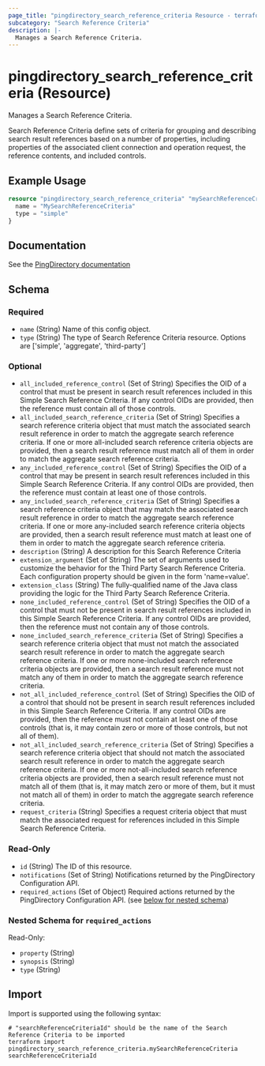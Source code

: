 ```yaml
---
page_title: "pingdirectory_search_reference_criteria Resource - terraform-provider-pingdirectory"
subcategory: "Search Reference Criteria"
description: |-
  Manages a Search Reference Criteria.
---
```


# pingdirectory_search_reference_criteria (Resource)

Manages a Search Reference Criteria.

Search Reference Criteria define sets of criteria for grouping and describing search result references based on a number of properties, including properties of the associated client connection and operation request, the reference contents, and included controls.

## Example Usage

```terraform
resource "pingdirectory_search_reference_criteria" "mySearchReferenceCriteria" {
  name = "MySearchReferenceCriteria"
  type = "simple"
}
```

## Documentation
See the [PingDirectory documentation](https://docs.pingidentity.com/r/en-us/pingdirectory-93/pd_sec_search_ref_criteria)

<!-- schema generated by tfplugindocs -->
## Schema

### Required

- `name` (String) Name of this config object.
- `type` (String) The type of Search Reference Criteria resource. Options are ['simple', 'aggregate', 'third-party']

### Optional

- `all_included_reference_control` (Set of String) Specifies the OID of a control that must be present in search result references included in this Simple Search Reference Criteria. If any control OIDs are provided, then the reference must contain all of those controls.
- `all_included_search_reference_criteria` (Set of String) Specifies a search reference criteria object that must match the associated search result reference in order to match the aggregate search reference criteria. If one or more all-included search reference criteria objects are provided, then a search result reference must match all of them in order to match the aggregate search reference criteria.
- `any_included_reference_control` (Set of String) Specifies the OID of a control that may be present in search result references included in this Simple Search Reference Criteria. If any control OIDs are provided, then the reference must contain at least one of those controls.
- `any_included_search_reference_criteria` (Set of String) Specifies a search reference criteria object that may match the associated search result reference in order to match the aggregate search reference criteria. If one or more any-included search reference criteria objects are provided, then a search result reference must match at least one of them in order to match the aggregate search reference criteria.
- `description` (String) A description for this Search Reference Criteria
- `extension_argument` (Set of String) The set of arguments used to customize the behavior for the Third Party Search Reference Criteria. Each configuration property should be given in the form 'name=value'.
- `extension_class` (String) The fully-qualified name of the Java class providing the logic for the Third Party Search Reference Criteria.
- `none_included_reference_control` (Set of String) Specifies the OID of a control that must not be present in search result references included in this Simple Search Reference Criteria. If any control OIDs are provided, then the reference must not contain any of those controls.
- `none_included_search_reference_criteria` (Set of String) Specifies a search reference criteria object that must not match the associated search result reference in order to match the aggregate search reference criteria. If one or more none-included search reference criteria objects are provided, then a search result reference must not match any of them in order to match the aggregate search reference criteria.
- `not_all_included_reference_control` (Set of String) Specifies the OID of a control that should not be present in search result references included in this Simple Search Reference Criteria. If any control OIDs are provided, then the reference must not contain at least one of those controls (that is, it may contain zero or more of those controls, but not all of them).
- `not_all_included_search_reference_criteria` (Set of String) Specifies a search reference criteria object that should not match the associated search result reference in order to match the aggregate search reference criteria. If one or more not-all-included search reference criteria objects are provided, then a search result reference must not match all of them (that is, it may match zero or more of them, but it must not match all of them) in order to match the aggregate search reference criteria.
- `request_criteria` (String) Specifies a request criteria object that must match the associated request for references included in this Simple Search Reference Criteria.

### Read-Only

- `id` (String) The ID of this resource.
- `notifications` (Set of String) Notifications returned by the PingDirectory Configuration API.
- `required_actions` (Set of Object) Required actions returned by the PingDirectory Configuration API. (see [below for nested schema](#nestedatt--required_actions))

<a id="nestedatt--required_actions"></a>
### Nested Schema for `required_actions`

Read-Only:

- `property` (String)
- `synopsis` (String)
- `type` (String)

## Import

Import is supported using the following syntax:

```shell
# "searchReferenceCriteriaId" should be the name of the Search Reference Criteria to be imported
terraform import pingdirectory_search_reference_criteria.mySearchReferenceCriteria searchReferenceCriteriaId
```

